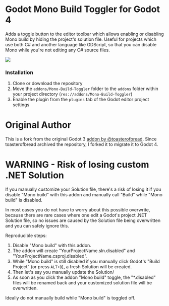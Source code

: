 # Godot Mono Build Toggler for Godot 4

Adds a toggle button to the editor toolbar which allows enabling or disabling Mono build by hiding the project's solution file. Useful for projects which use both C# and another language like GDScript, so that you can disable Mono while you're not editing any C# source files.

<img src="screenshot_godot4.png" />

### Installation

1. Clone or download the repository
2. Move the `addons/Mono-Build-Toggler` folder to the `addons` folder within your project directory (`res://addons/Mono-Build-Toggler`)
3. Enable the plugin from the `plugins` tab of the Godot editor project settings

# Original Author

This is a fork from the original Godot 3 [addon by @toasterofbread](https://github.com/toasterofbread/Godot-Mono-Build-Toggler). Since toasterofbread archived the repository, I forked it to migrate it to Godot 4.

# WARNING - Risk of losing custom .NET Solution

If you manually customize your Solution file, there's a risk of losing it if you disable "Mono build" with this addon and manually call "Build" while "Mono build" is disabled.

In most cases you do not have to worry about this possible overwrite, because there are rare cases where one edit a Godot's project .NET Solution file, so no issues are caused by the Solution file being overwritten and you can safely ignore this.

Reproducible steps:
1. Disable "Mono build" with this addon.
1. The addon will create "YourProjectName.sln.disabled" and "YourProjectName.csproj.disabled".
1. While "Mono build" is still disabled if you manually click Godot's "Build Project" (or press `ALT+B`), a fresh Solution will be created.
1. Then let's say you manually update the Solution/
1. As soon as you click the addon "Mono build" toggle, the "*.disabled" files will be renamed back and your customized solution file will be overwritten.

Ideally do not manually build while "Mono build" is toggled off. 
